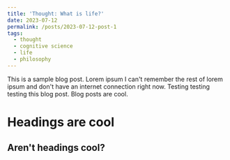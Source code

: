 ```yaml
---
title: 'Thought: What is life?'
date: 2023-07-12
permalink: /posts/2023-07-12-post-1
tags:
  - thought
  - cognitive science
  - life
  - philosophy
---
```


This is a sample blog post. Lorem ipsum I can't remember the rest of lorem ipsum and don't have an internet connection right now. Testing testing testing this blog post. Blog posts are cool. 

Headings are cool
======

Aren't headings cool?
------